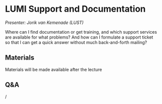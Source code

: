# LUMI Support and Documentation

*Presenter: Jorik van Kemenade (LUST)*

Where can I find documentation or get training, and which support services are 
available for what problems? And how can I formulate a support ticket so that I can
get a quick answer without much back-and-forth mailing?


## Materials

Materials will be made available after the lecture

<!--
<video src="https://462000265.lumidata.eu/2p3day-20250303/recordings/106-Support.mp4" controls="controls"></video>
-->
<!--
-   A video recording will follow.

-   [Slides](https://462000265.lumidata.eu/2p3day-20250303/files/LUMI-2p3day-20250303-106-Support.pdf)

-   [Course notes](106-Support.md)
-->


## Q&A

/
